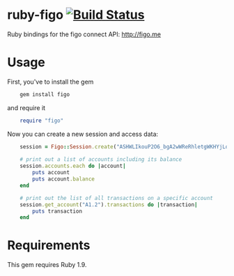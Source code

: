 ruby-figo [![Build Status](https://secure.travis-ci.org/fiog-connect/ruby-figo.png)](https://travis-ci.org/figo-connect/ruby-figo)
=========

Ruby bindings for the figo connect API: http://figo.me

Usage
=====

First, you've to install the gem

```bash
    gem install figo
```

and require it

```ruby
    require "figo"
```

Now you can create a new session and access data:

```ruby
    session = Figo::Session.create("ASHWLIkouP2O6_bgA2wWReRhletgWKHYjLqDaqb0LFfamim9RjexTo22ujRIP_cjLiRiSyQXyt2kM1eXU2XLFZQ0Hro15HikJQT_eNeT_9XQ")
	
	# print out a list of accounts including its balance
	session.accounts.each do |account|
		puts account
		puts account.balance
	end

	# print out the list of all transactions on a specific account
	session.get_account("A1.2").transactions do |transaction|
	    puts transaction
	end
```

Requirements
============

This gem requires Ruby 1.9.
